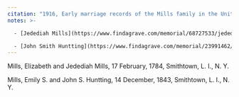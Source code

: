 ```yaml
---
citation: "1916, Early marriage records of the Mills family in the United States : official and authoritative records of Mills marriages in the original states and colonies from 1628 to 1865 by William Montgomery Clemens, p34, ancestry.com."
notes: >-

  - [Jedediah Mills](https://www.findagrave.com/memorial/68727533/jedediah-mills) (? to 21 Dec 1828) and [Elizabeth (Mills) Mills'](https://www.findagrave.com/memorial/68731488/elizabeth-mills) (22 Apr 1763 to [12 or 15] Jul 1826) are the parents of [Mary Platt (Mills) Mills](https://www.findagrave.com/memorial/138421346/mary-platt-mills) (30 Jan 1801 to 18 Jun 1881), the second wife of Edward Mills' father Jonas.

  - [John Smith Huntting](https://www.findagrave.com/memorial/23991462/john-smith-huntting) (12 Dec 1817 to 21 Nov 1893) and [Emily Tabitha (Mills) Huntting](https://www.findagrave.com/memorial/23991494/emily-tabitha-huntting) (19 Jun 1821 to 11 Apr 1849), Edward Mills' sister
---
```

Mills, Elizabeth and Jedediah Mills, 17 February, 1784, Smithtown, L. I., N. Y.

Mills, Emily S. and John S. Huntting, 14 December, 1843, Smithtown, L. I., N. Y.

